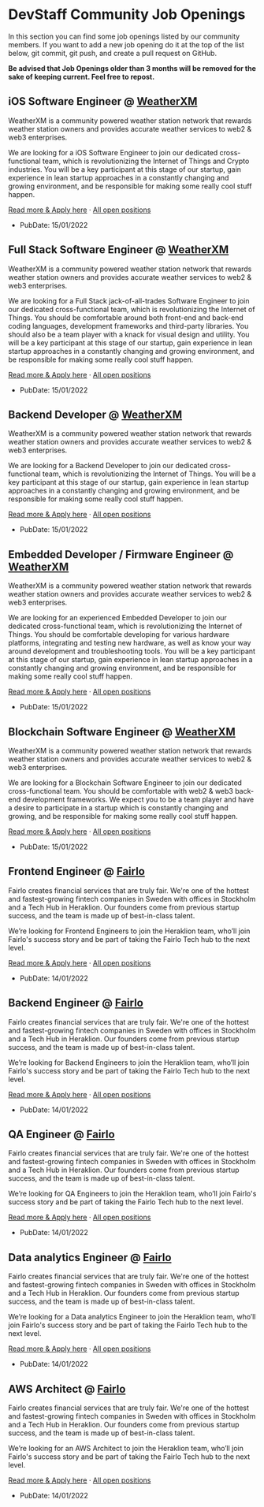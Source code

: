 # DevStaff Community Job Openings

In this section you can find some job openings listed by our community members. If you want to add a new job opening do it at the top of the list below, git commit, git push, and create a pull request on GitHub.

__Be advised that Job Openings older than 3 months will be removed for the sake of keeping current. Feel free to repost.__

## iOS Software Engineer @ [WeatherXM](https://weatherxm.com/)

WeatherXM is a community powered weather station network that rewards weather station owners and provides accurate weather services to web2 & web3 enterprises.

We are looking for a iOS Software Engineer to join our dedicated cross-functional team, which is revolutionizing the Internet of Things and Crypto industries. You will be a key participant at this stage of our startup, gain experience in lean startup approaches in a constantly changing and growing environment, and be responsible for making some really cool stuff happen.

[Read more & Apply here](https://weatherxm.com/careers/ios-software-engineer/)  ·   [All open positions](https://weatherxm.com/careers/)

* PubDate: 15/01/2022

## Full Stack Software Engineer @ [WeatherXM](https://weatherxm.com/)

WeatherXM is a community powered weather station network that rewards weather station owners and provides accurate weather services to web2 & web3 enterprises.

We are looking for a Full Stack jack-of-all-trades Software Engineer to join our dedicated cross-functional team, which is revolutionizing the Internet of Things. You should be comfortable around both front-end and back-end coding languages, development frameworks and third-party libraries. You should also be a team player with a knack for visual design and utility. You will be a key participant at this stage of our startup, gain experience in lean startup approaches in a constantly changing and growing environment, and be responsible for making some really cool stuff happen.

[Read more & Apply here](https://weatherxm.com/careers/full-stack-software-engineer)  ·   [All open positions](https://weatherxm.com/careers/)

* PubDate: 15/01/2022

## Backend Developer @ [WeatherXM](https://weatherxm.com/)

WeatherXM is a community powered weather station network that rewards weather station owners and provides accurate weather services to web2 & web3 enterprises.

We are looking for a Backend Developer to join our dedicated cross-functional team, which is revolutionizing the Internet of Things.
You will be a key participant at this stage of our startup, gain experience in lean startup approaches in a constantly changing and growing environment, and be responsible for making some really cool stuff happen.

[Read more & Apply here](https://weatherxm.com/careers/backend-developer)  ·   [All open positions](https://weatherxm.com/careers/)

* PubDate: 15/01/2022

## Embedded Developer / Firmware Engineer @ [WeatherXM](https://weatherxm.com/)

WeatherXM is a community powered weather station network that rewards weather station owners and provides accurate weather services to web2 & web3 enterprises.

We are looking for an experienced Embedded Developer to join our dedicated cross-functional team, which is revolutionizing the Internet of Things. You should be comfortable developing for various hardware platforms, integrating and testing new hardware, as well as know your way around development and troubleshooting tools. You will be a key participant at this stage of our startup, gain experience in lean startup approaches in a constantly changing and growing environment, and be responsible for making some really cool stuff happen.

[Read more & Apply here](https://weatherxm.com/careers/embedded-developer-firmware-engineer)  ·   [All open positions](https://weatherxm.com/careers/)

* PubDate: 15/01/2022

## Blockchain Software Engineer @ [WeatherXM](https://weatherxm.com/)

WeatherXM is a community powered weather station network that rewards weather station owners and provides accurate weather services to web2 & web3 enterprises.

We are looking for a Blockchain Software Engineer to join our dedicated cross-functional team. You should be comfortable with web2 & web3 back-end development frameworks. We expect you to be a team player and have a desire to participate in a startup which is constantly changing and growing, and be responsible for making some really cool stuff happen.

[Read more & Apply here](https://weatherxm.com/careers/blockchain-software-engineer)  ·   [All open positions](https://weatherxm.com/careers/)

* PubDate: 15/01/2022

## Frontend Engineer @ [Fairlo](https://www.fairlo.se)

Fairlo creates financial services that are truly fair. We're one of the hottest and fastest-growing fintech companies in Sweden with offices in Stockholm and a Tech Hub in Heraklion. Our founders come from previous startup success, and the team is made up of best-in-class talent.  

We’re looking for Frontend Engineers to join the Heraklion team, who’ll join Fairlo's success story and be part of taking the Fairlo Tech hub to the next level.

[Read more & Apply here](https://careers.fairlo.se/jobs/1146414-frontend-engineer)  ·   [All open positions](https://careers.fairlo.se/)

* PubDate: 14/01/2022

## Backend Engineer @ [Fairlo](https://www.fairlo.se)

Fairlo creates financial services that are truly fair. We're one of the hottest and fastest-growing fintech companies in Sweden with offices in Stockholm and a Tech Hub in Heraklion. Our founders come from previous startup success, and the team is made up of best-in-class talent.  

We’re looking for Backend Engineers to join the Heraklion team, who’ll join Fairlo's success story and be part of taking the Fairlo Tech hub to the next level.

[Read more & Apply here](https://careers.fairlo.se/jobs/1152448-backend-engineer)  ·   [All open positions](https://careers.fairlo.se/)

* PubDate: 14/01/2022

## QA Engineer @ [Fairlo](https://www.fairlo.se)

Fairlo creates financial services that are truly fair. We're one of the hottest and fastest-growing fintech companies in Sweden with offices in Stockholm and a Tech Hub in Heraklion. Our founders come from previous startup success, and the team is made up of best-in-class talent.  

We’re looking for QA Engineers to join the Heraklion team, who’ll join Fairlo's success story and be part of taking the Fairlo Tech hub to the next level.

[Read more & Apply here](https://careers.fairlo.se/jobs/1065907-quality-assurance-automation-engineer)  ·   [All open positions](https://careers.fairlo.se/)

* PubDate: 14/01/2022

## Data analytics Engineer @ [Fairlo](https://www.fairlo.se)

Fairlo creates financial services that are truly fair. We're one of the hottest and fastest-growing fintech companies in Sweden with offices in Stockholm and a Tech Hub in Heraklion. Our founders come from previous startup success, and the team is made up of best-in-class talent.  

We’re looking for a Data analytics Engineer to join the Heraklion team, who’ll join Fairlo's success story and be part of taking the Fairlo Tech hub to the next level.

[Read more & Apply here](https://careers.fairlo.se/jobs/1059232-data-analytics-engineer)  ·   [All open positions](https://careers.fairlo.se/)

* PubDate: 14/01/2022

## AWS Architect @ [Fairlo](https://www.fairlo.se)

Fairlo creates financial services that are truly fair. We're one of the hottest and fastest-growing fintech companies in Sweden with offices in Stockholm and a Tech Hub in Heraklion. Our founders come from previous startup success, and the team is made up of best-in-class talent.  

We’re looking for an AWS Architect to join the Heraklion team, who’ll join Fairlo's success story and be part of taking the Fairlo Tech hub to the next level.

[Read more & Apply here](https://careers.fairlo.se/jobs/983178-aws-architect)  ·   [All open positions](https://careers.fairlo.se/)

* PubDate: 14/01/2022
